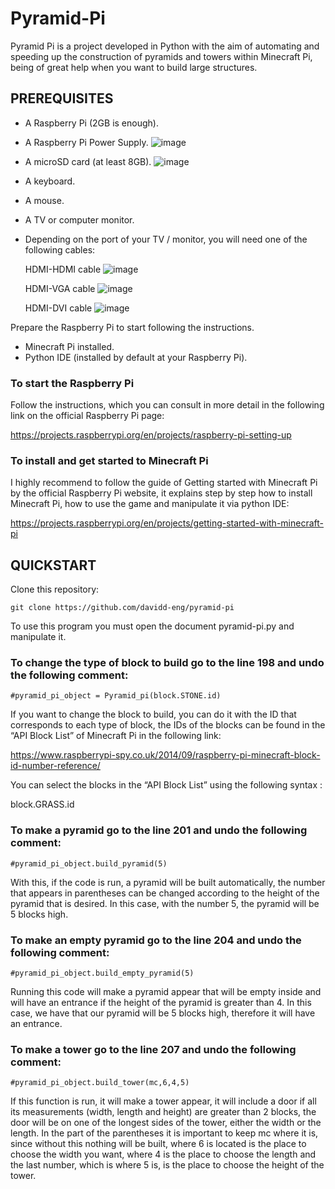 # Pyramid-Pi

Pyramid Pi is a project developed in Python with the aim of automating and speeding up the construction of pyramids and towers within Minecraft Pi, being of great help when you want to build large structures.

## PREREQUISITES

- A Raspberry Pi (2GB is enough).
- A Raspberry Pi Power Supply.
![image](https://user-images.githubusercontent.com/85902337/130700135-7602561a-4ccd-4993-9dfa-3af0a76fca44.png)

- A microSD card (at least 8GB).
![image](https://user-images.githubusercontent.com/85902337/130700204-dae26a1b-9c4e-4fd4-92a1-4a5eb7640f3c.png)

- A keyboard.
- A mouse.
- A TV or computer monitor.
- Depending on the port of your TV / monitor, you will need one of the following cables:

  HDMI-HDMI cable
![image](https://user-images.githubusercontent.com/85902337/130700347-26edd0f8-ec2d-4dad-bd9a-97d624265c7b.png)

  HDMI-VGA cable
![image](https://user-images.githubusercontent.com/85902337/130700485-35c3f8fc-2e3c-4270-912b-ac8084a3c9b1.png)

  HDMI-DVI cable
![image](https://user-images.githubusercontent.com/85902337/130700535-f8656c96-e84e-43da-8110-f52f87232db5.png)

Prepare the Raspberry Pi to start following the instructions.
- Minecraft Pi installed.
- Python IDE (installed by default at your Raspberry Pi).

### To start the Raspberry Pi

Follow the instructions, which you can consult in more detail in the following link on the official Raspberry Pi page:

https://projects.raspberrypi.org/en/projects/raspberry-pi-setting-up


### To install and get started to Minecraft Pi

I highly recommend to follow the guide of Getting started with Minecraft Pi by the official Raspberry Pi website, it explains step by step how to install Minecraft Pi, how to use the game and manipulate it via python IDE:

https://projects.raspberrypi.org/en/projects/getting-started-with-minecraft-pi

## QUICKSTART

Clone this repository:
```
git clone https://github.com/davidd-eng/pyramid-pi
```
To use this program you must open the document pyramid-pi.py and manipulate it.

### To change the type of block to build go to the line 198 and undo the following comment:
```
#pyramid_pi_object = Pyramid_pi(block.STONE.id)
```
If you want to change the block to build, you can do it with the ID that corresponds to each type of block, the IDs of the blocks can be found in the “API Block List” of Minecraft Pi in the following link:

https://www.raspberrypi-spy.co.uk/2014/09/raspberry-pi-minecraft-block-id-number-reference/

You can select the blocks in the “API Block List” using the following syntax :

block.GRASS.id

### To make a pyramid go to the line 201 and undo the following comment:
```
#pyramid_pi_object.build_pyramid(5)
```
With this, if the code is run, a pyramid will be built automatically, the number that appears in parentheses can be changed according to the height of the pyramid that is desired. In this case, with the number 5, the pyramid will be 5 blocks high.

### To make an empty pyramid go to the line 204 and undo the following comment:
```
#pyramid_pi_object.build_empty_pyramid(5)
```
Running this code will make a pyramid appear that will be empty inside and will have an entrance if the height of the pyramid is greater than 4. In this case, we have that our pyramid will be 5 blocks high, therefore it will have an entrance.

### To make a tower go to the line 207 and undo the following comment:
```
#pyramid_pi_object.build_tower(mc,6,4,5)
```
If this function is run, it will make a tower appear, it will include a door if all its measurements (width, length and height) are greater than 2 blocks, the door will be on one of the longest sides of the tower, either the width or the length. In the part of the parentheses it is important to keep mc where it is, since without this nothing will be built, where 6 is located is the place to choose the width you want, where 4 is the place to choose the length and the last number, which is where 5 is, is the place to choose the height of the tower.
